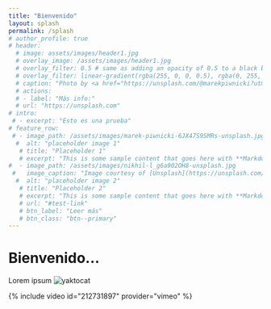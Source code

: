 ```yaml
---
title: "Bienvenido"
layout: splash
permalink: /splash
# author_profile: true
# header:
  # image: assets/images/header1.jpg
  # overlay_image: /assets/images/header1.jpg
  # overlay_filter: 0.5 # same as adding an opacity of 0.5 to a black background
  # overlay_filter: linear-gradient(rgba(255, 0, 0, 0.5), rgba(0, 255, 255, 0.5))
  # caption: "Photo by <a href="https://unsplash.com/@marekpiwnicki?utm_source=unsplash&utm_medium=referral&utm_content=creditCopyText">Marek Piwnicki</a> on <a href="https://unsplash.com/t/nature?utm_source=unsplash&utm_medium=referral&utm_content=creditCopyText">Unsplash</a>
  # actions:
  # - label: "Más info:"
  # url: "https://unsplash.com"
# intro:
 # - excerpt: "Esto es una prueba"
# feature_row:
 # - image_path: /assets/images/marek-piwnicki-6JX47S9SMRs-unsplash.jpg
  #  alt: "placeholder image 1"
   # title: "Placeholder 1"
   # excerpt: "This is some sample content that goes here with **Markdown** formatting."
#  - image_path: /assets/images/nikhil-l_g6a902OH8-unsplash.jpg
 #   image_caption: "Image courtesy of [Unsplash](https://unsplash.com/)"
  #  alt: "placeholder image 2"
   # title: "Placeholder 2"
   # excerpt: "This is some sample content that goes here with **Markdown** formatting."
   # url: "#test-link"
   # btn_label: "Leer más"
   # btn_class: "btn--primary"
---
```


# Bienvenido...
Lorem ipsum
![yaktocat](https://octodex.github.com/images/yaktocat.png)


{% include video id="212731897" provider="vimeo" %}
